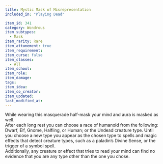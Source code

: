 ```yaml
---
title: Mystic Mask of Misrepresentation
included_in: "Playing Dead"

item_id: 341
category: Wondrous
item_subtypes: 
  - Mask
item_rarity: Rare
item_attunement: true
item_requirement: 
item_curse: false
item_classes: 
  - All
item_school: 
item_role: 
item_damage: 
tags:
item_idea: 
item_co_creator: 
item_updated: 
last_modified_at: 
---
```


While wearing this masquerade half-mask your mind and aura is masked as well.  
After each long rest you can choose a race of humanoid from the following: Dwarf, Elf, Gnome, Halfling, or Human; or the Undead creature type. Until you choose a new type you appear as the chosen type to spells and magic effects that detect creature types, such as a paladin’s Divine Sense, or the trigger of a <magic-spell>symbol</magic-spell> spell.  
Additionally, any creature or effect that tries to read your mind can find no evidence that you are any type other than the one you chose.
